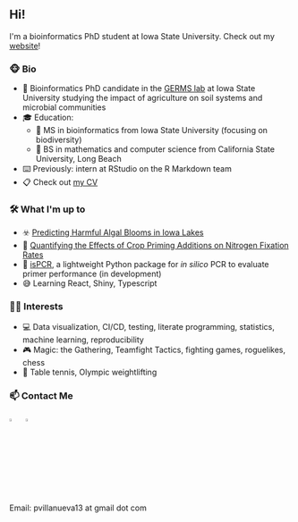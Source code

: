 ## Hi!

I'm a bioinformatics PhD student at Iowa State University. Check out my [website](https://pommevilla.rbind.io/)!

### 🐵 Bio

* 🧬 Bioinformatics PhD candidate in the [GERMS lab](http://germslab.org) at Iowa State University studying the impact of agriculture on soil systems and microbial communities
* 🎓 Education:
  * 🧬 MS in bioinformatics from Iowa State University (focusing on biodiversity)
  * 📝 BS in mathematics and computer science from California State University, Long Beach
* ⌨️ Previously: intern at RStudio on the R Markdown team
* 📋 Check out [my CV](https://pommevilla.rbind.io/pvcv.pdf) 

### 🛠️ What I'm up to

* ☣️ [Predicting Harmful Algal Blooms in Iowa Lakes](https://pommevilla.netlify.app/project/20210823_hab/)
* 🌽 [Quantifying the Effects of Crop Priming Additions on Nitrogen Fixation Rates](https://pommevilla.netlify.app/project/20210823_icrop_priming/)
* 🤖 [isPCR](https://github.com/pommevilla/ispcr), a lightweight Python package for *in silico* PCR to evaluate primer performance (in development)
* 😅 Learning React, Shiny, Typescript

### 🧙‍♂️ Interests

* 💻 Data visualization, CI/CD, testing, literate programming, statistics, machine learning, reproducibility
* 🎮 Magic: the Gathering, Teamfight Tactics, fighting games, roguelikes, chess
* 🏃 Table tennis, Olympic weightlifting


### 📫 Contact Me

[<img src="https://img.icons8.com/color/48/000000/twitter.png" width="3.5%"/>](https://twitter.com/pommevilla) &nbsp; [<img src="https://img.icons8.com/color/48/000000/linkedin.png" width="3.5%"/>](https://www.linkedin.com/in/paul-villanueva-0a032559/) 

Email: pvillanueva13 at gmail dot com
